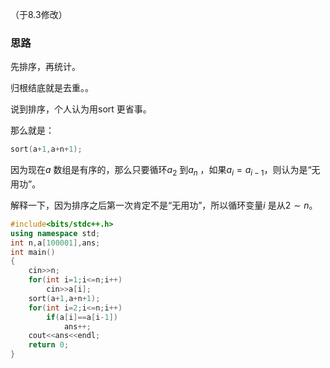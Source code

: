 （于8.3修改）

### 思路

先排序，再统计。

归根结底就是去重。。

说到排序，个人认为用sort 更省事。

那么就是：
```cpp
sort(a+1,a+n+1);
```


因为现在$a$ 数组是有序的，那么只要循环$a_2$ 到$a_n$ ，如果$a_i=a_{i-1}$，则认为是“无用功”。

解释一下，因为排序之后第一次肯定不是“无用功”，所以循环变量$i$ 是从$2\sim n$。



```cpp
#include<bits/stdc++.h>
using namespace std;
int n,a[100001],ans;
int main()
{
	cin>>n;
	for(int i=1;i<=n;i++)
    	cin>>a[i];
	sort(a+1,a+n+1);
	for(int i=2;i<=n;i++)
		if(a[i]==a[i-1])
        	ans++;
	cout<<ans<<endl;
	return 0;
}
```
